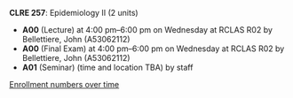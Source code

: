 **CLRE 257**: Epidemiology II (2 units)

- **A00** (Lecture) at 4:00 pm–6:00 pm on Wednesday at RCLAS R02 by Bellettiere, John (A53062112)
- **A00** (Final Exam) at 4:00 pm–6:00 pm on Wednesday at RCLAS R02 by Bellettiere, John (A53062112)
- **A01** (Seminar) (time and location TBA) by staff

[Enrollment numbers over time](./CLRE257.tsv)
